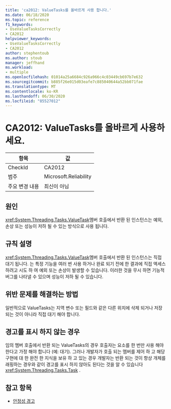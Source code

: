 ```yaml
---
title: 'ca2012: ValueTasks를 올바르게 사용 합니다.'
ms.date: 06/18/2020
ms.topic: reference
f1_keywords:
- UseValueTasksCorrectly
- CA2012
helpviewer_keywords:
- UseValueTasksCorrectly
- CA2012
author: stephentoub
ms.author: stoub
manager: jeffhand
ms.workload:
- multiple
ms.openlocfilehash: 01014a25a6684c926a966c4c03449cb697b7e632
ms.sourcegitcommit: b885f26e015d03eafe7c885040644a52bb071fae
ms.translationtype: MT
ms.contentlocale: ko-KR
ms.lasthandoff: 06/30/2020
ms.locfileid: "85527012"
---
```

# <a name="ca2012-use-valuetasks-correctly"></a>CA2012: ValueTasks를 올바르게 사용하세요.

|항목|값|
|-|-|
|CheckId|CA2012|
|범주|Microsoft.Reliability|
|주요 변경 내용|최신이 아님|

## <a name="cause"></a>원인

<xref:System.Threading.Tasks.ValueTask>멤버 호출에서 반환 된 인스턴스는 예외, 손상 또는 성능이 저하 될 수 있는 방식으로 사용 됩니다.

## <a name="rule-description"></a>규칙 설명

<xref:System.Threading.Tasks.ValueTask>멤버 호출에서 반환 된 인스턴스는 직접 대기 됩니다.  는 특정 기능을 여러 번 사용 하거나 완료 되기 전에 한 결과에 직접 액세스 하려고 시도 하 여 예외 또는 손상이 발생할 수 있습니다.  이러한 것을 무시 하면 기능적 버그를 나타낼 수 있으며 성능이 저하 될 수 있습니다.

## <a name="how-to-fix-violations"></a>위반 문제를 해결하는 방법

일반적으로 ValueTasks는 지역 변수 또는 필드와 같은 다른 위치에 삭제 되거나 저장 되는 것이 아니라 직접 대기 해야 합니다.

## <a name="when-to-suppress-warnings"></a>경고를 표시 하지 않는 경우

임의 멤버 호출에서 반환 되는 ValueTasks의 경우 호출자는 요소를 한 번만 사용 해야 한다고 가정 해야 합니다 (예: 대기).  그러나 개발자가 호출 되는 멤버를 제어 하 고 해당 구현에 대 한 완전 한 지식을 보유 하 고 있는 경우 개발자는 반환 되는 것이 항상 개체를 래핑하는 경우와 같이 경고를 표시 하지 않아도 된다는 것을 알 수 있습니다 <xref:System.Threading.Tasks.Task> .

## <a name="see-also"></a>참고 항목

- [안정성 경고](../code-quality/reliability-warnings.md)

